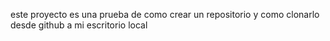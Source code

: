 este proyecto es una prueba de como crear un repositorio y como clonarlo desde github a mi escritorio local 
